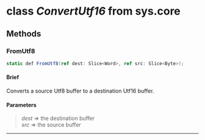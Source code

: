 # class *ConvertUtf16* from sys.core


## Methods

### FromUtf8

```C#
static def FromUtf8(ref dest: Slice<Word>, ref src: Slice<Byte>);
```

#### Brief

Converts a source Utf8 buffer to a destination Utf16 buffer.

#### Parameters
> *dest* => the destination buffer  
> *src* => the source buffer  
***

